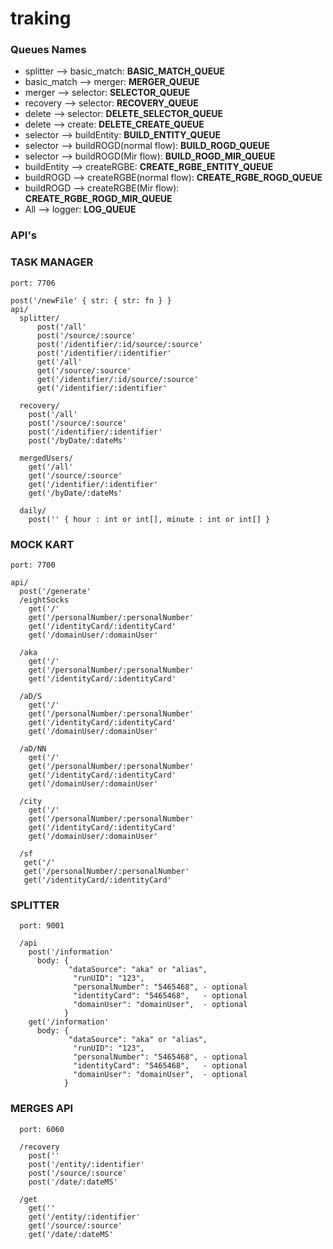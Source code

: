 # traking

### Queues Names

- splitter --> basic_match: **BASIC_MATCH_QUEUE**
- basic_match --> merger: **MERGER_QUEUE**
- merger --> selector: **SELECTOR_QUEUE**
- recovery --> selector: **RECOVERY_QUEUE**
- delete --> selector: **DELETE_SELECTOR_QUEUE**
- delete --> create: **DELETE_CREATE_QUEUE**
- selector --> buildEntity: **BUILD_ENTITY_QUEUE**
- selector --> buildROGD(normal flow): **BUILD_ROGD_QUEUE**
- selector --> buildROGD(Mir flow): **BUILD_ROGD_MIR_QUEUE**
- buildEntity --> createRGBE: **CREATE_RGBE_ENTITY_QUEUE**
- buildROGD --> createRGBE(normal flow): **CREATE_RGBE_ROGD_QUEUE**
- buildROGD --> createRGBE(Mir flow): **CREATE_RGBE_ROGD_MIR_QUEUE**
- All --> logger: **LOG_QUEUE**

### API's

### TASK MANAGER

    port: 7706

    post('/newFile' { str: { str: fn } }
    api/
      splitter/
          post('/all'
          post('/source/:source'
          post('/identifier/:id/source/:source'
          post('/identifier/:identifier'
          get('/all'
          get('/source/:source'
          get('/identifier/:id/source/:source'
          get('/identifier/:identifier'

      recovery/
        post('/all'
        post('/source/:source'
        post('/identifier/:identifier'
        post('/byDate/:dateMs'

      mergedUsers/
        get('/all'
        get('/source/:source'
        get('/identifier/:identifier'
        get('/byDate/:dateMs'

      daily/
        post('' { hour : int or int[], minute : int or int[] }

### MOCK KART

    port: 7700

    api/
      post('/generate'
      /eightSocks
        get('/'
        get('/personalNumber/:personalNumber'
        get('/identityCard/:identityCard'
        get('/domainUser/:domainUser'

      /aka
        get('/'
        get('/personalNumber/:personalNumber'
        get('/identityCard/:identityCard'

      /aD/S
        get('/'
        get('/personalNumber/:personalNumber'
        get('/identityCard/:identityCard'
        get('/domainUser/:domainUser'

      /aD/NN
        get('/'
        get('/personalNumber/:personalNumber'
        get('/identityCard/:identityCard'
        get('/domainUser/:domainUser'

      /city
        get('/'
        get('/personalNumber/:personalNumber'
        get('/identityCard/:identityCard'
        get('/domainUser/:domainUser'

      /sf
       get('/'
       get('/personalNumber/:personalNumber'
       get('/identityCard/:identityCard'

### SPLITTER

      port: 9001

      /api
        post('/information'
          body: {
                 "dataSource": "aka" or "alias",
                  "runUID": "123",
                  "personalNumber": "5465468", - optional
                  "identityCard": "5465468",   - optional
                  "domainUser": "domainUser",  - optional
                }
        get('/information'
          body: {
                 "dataSource": "aka" or "alias",
                  "runUID": "123",
                  "personalNumber": "5465468", - optional
                  "identityCard": "5465468",   - optional
                  "domainUser": "domainUser",  - optional
                }

### MERGES API

      port: 6060

      /recovery
        post(''
        post('/entity/:identifier'
        post('/source/:source'
        post('/date/:dateMS'

      /get
        get(''
        get('/entity/:identifier'
        get('/source/:source'
        get('/date/:dateMS'
